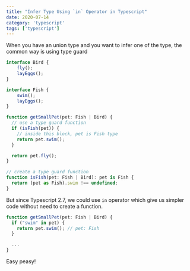 ```yaml
---
title: "Infer Type Using `in` Operator in Typescript"
date: 2020-07-14
category: 'typescript'
tags: ['typescript']
---
```

When you have an union type and you want to infer one of the type, the common way is using type guard

```typescript
interface Bird {
    fly();
    layEggs();
}

interface Fish {
    swim();
    layEggs();
}

function getSmallPet(pet: Fish | Bird) {
  // use a type guard function
  if (isFish(pet)) {
    // inside this block, pet is Fish type
    return pet.swim(); 
  }

  return pet.fly();
}

// create a type guard function
function isFish(pet: Fish | Bird): pet is Fish {
  return (pet as Fish).swim !== undefined;
}
```
But since Typescript 2.7, we could use `in` operator which give us simpler code without
need to create a function. 

```ts
function getSmallPet(pet: Fish | Bird) {
  if ("swim" in pet) {
    return pet.swim(); // pet: Fish
  }

  ...
}
```
Easy peasy!